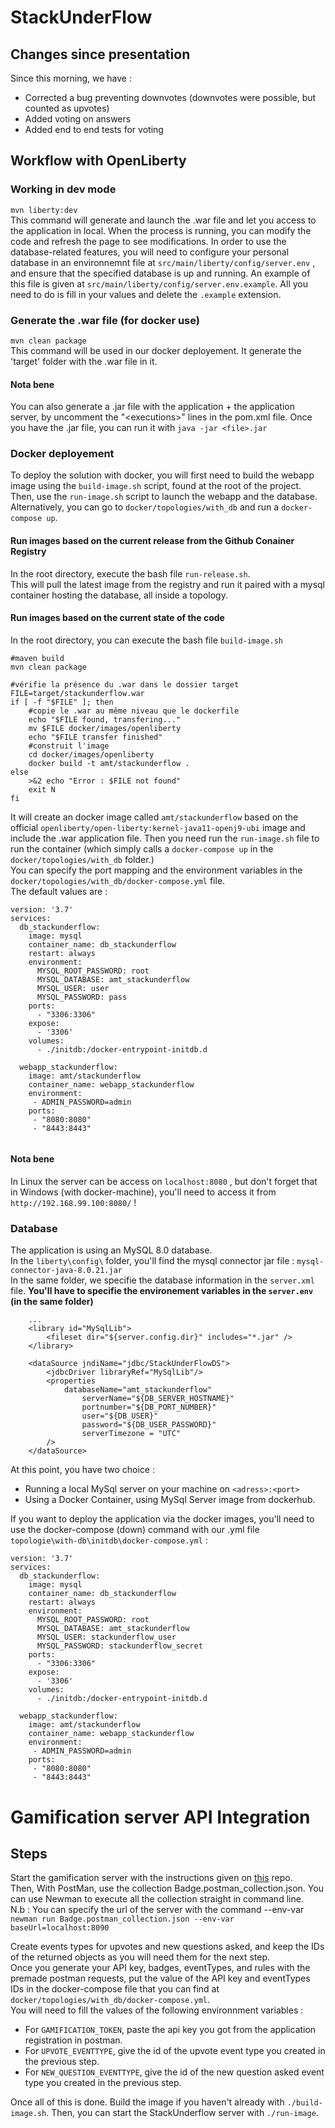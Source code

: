 # StackUnderFlow

## Changes since presentation
Since this morning, we have :
- Corrected a bug preventing downvotes (downvotes were possible, but counted as upvotes)
- Added voting on answers
- Added end to end tests for voting

## Workflow with OpenLiberty

### Working in dev mode
```mvn liberty:dev``` </br>
This command will generate and launch the .war file and let you access to the application in local. When the process is running, you can modify the code and refresh the page to see modifications. In order to use the database-related features, you will need to configure your personal database in an environnemnt file at `src/main/liberty/config/server.env` , and ensure that the specified database is up and running. An example of this file is given at `src/main/liberty/config/server.env.example`. All you need to do is fill in your values and delete the `.example` extension.

### Generate the .war file (for docker use)
```mvn clean package``` </br>
This command will be used in our docker deployement. It generate the 'target' folder with the .war file in it.
#### Nota bene
You can also generate a .jar file with the application + the application server, by uncomment the "\<executions\>" lines in the pom.xml file. Once you have the .jar file, you can run it with ```java -jar <file>.jar``` 

### Docker deployement
To deploy the solution with docker, you will first need to build the webapp image using the `build-image.sh` script, found at the root of the project. Then, use the ```run-image.sh``` script to launch the webapp and the database. Alternatively, you can go to `docker/topologies/with_db` and run a ```docker-compose up```.


#### Run images based on the current release from the Github Conainer Registry

In the root directory, execute the bash file `run-release.sh`.  
This will pull the latest image from the registry and run it paired with a mysql container hosting the database, all inside a topology.  


#### Run images based on the current state of the code

In the root directory, you can execute the bash file `build-image.sh`
```
#maven build
mvn clean package

#vérifie la présence du .war dans le dossier target
FILE=target/stackunderflow.war
if [ -f "$FILE" ]; then
    #copie le .war au même niveau que le dockerfile
    echo "$FILE found, transfering..."
    mv $FILE docker/images/openliberty
    echo "$FILE transfer finished"
    #construit l'image
    cd docker/images/openliberty
    docker build -t amt/stackunderflow .
else 
    >&2 echo "Error : $FILE not found"
    exit N
fi

```

It will create an docker image called `amt/stackunderflow` based on the official `openliberty/open-liberty:kernel-java11-openj9-ubi` image and include the .war application file.
Then you need run the `run-image.sh` file to run the container (which simply calls a `docker-compose up` in the `docker/topologies/with_db` folder.) <br/>
You can specify the port mapping and the environment variables in the `docker/topologies/with_db/docker-compose.yml` file. <br/>
The default values are :
```
version: '3.7'
services:
  db_stackunderflow:
    image: mysql
    container_name: db_stackunderflow
    restart: always
    environment:
      MYSQL_ROOT_PASSWORD: root
      MYSQL_DATABASE: amt_stackunderflow
      MYSQL_USER: user
      MYSQL_PASSWORD: pass
    ports:
      - "3306:3306"
    expose:
      - '3306'
    volumes:
      - ./initdb:/docker-entrypoint-initdb.d

  webapp_stackunderflow:
    image: amt/stackunderflow
    container_name: webapp_stackunderflow
    environment:
     - ADMIN_PASSWORD=admin
    ports:
     - "8080:8080"
     - "8443:8443"


```

#### Nota bene
In Linux the server can be access on `localhost:8080` , but don't forget that in Windows (with docker-machine), you'll need to access it from `http://192.168.99.100:8080/` !

### Database

The application is using an MySQL 8.0 database. <br/>
In the `liberty\config\` folder, you'll find the mysql connector jar file : `mysql-connector-java-8.0.21.jar` <br />
In the same folder, we specifie the database information in the `server.xml` file.
**You'll have to specifie the environement variables in the `server.env` (in the same folder)**
```
    ... 
    <library id="MySqlLib">
        <fileset dir="${server.config.dir}" includes="*.jar" />
    </library>

    <dataSource jndiName="jdbc/StackUnderFlowDS">
        <jdbcDriver libraryRef="MySqlLib"/>
        <properties
            databaseName="amt_stackunderflow"
                serverName="${DB_SERVER_HOSTNAME}"
                portnumber="${DB_PORT_NUMBER}"
                user="${DB_USER}"
                password="${DB_USER_PASSWORD}"
                serverTimezone = "UTC"
        />
    </dataSource>
 ```

At this point, you have two choice : 
- Running a local MySql server on your machine on `<adress>:<port>`
- Using a Docker Container, using MySql Server image from dockerhub.

If you want to deploy the application via the docker images, you'll need to use the docker-compose (down) command with our .yml file 
`topologie\with-db\initdb\docker-compose.yml` :
```
version: '3.7'
services:
  db_stackunderflow:
    image: mysql
    container_name: db_stackunderflow
    restart: always
    environment:
      MYSQL_ROOT_PASSWORD: root
      MYSQL_DATABASE: amt_stackunderflow
      MYSQL_USER: stackunderflow_user
      MYSQL_PASSWORD: stackunderflow_secret
    ports:
      - "3306:3306"
    expose:
      - '3306'
    volumes:
      - ./initdb:/docker-entrypoint-initdb.d

  webapp_stackunderflow:
    image: amt/stackunderflow
    container_name: webapp_stackunderflow
    environment:
     - ADMIN_PASSWORD=admin
    ports:
     - "8080:8080"
     - "8443:8443"
```

# Gamification server API Integration

## Steps
Start the gamification server with the instructions given on [this](https://github.com/amt-RMGG/Gamification-Engine) repo.  
Then, With PostMan, use the collection Badge.postman_collection.json. You can use Newman to execute all the collection straight in command line. <br>
N.b : You can specify the url of the server with the command --env-var <br>
`newman run Badge.postman_collection.json --env-var baseUrl=localhost:8090` <br>

Create events types for upvotes and new questions asked, and keep the IDs of the returned objects as you will need them for the next step.  
Once you generate your API key, badges, eventTypes, and rules with the premade postman requests, put the value of the API key and eventTypes IDs in the docker-compose file that you can find at `docker/topologies/with_db/docker-compose.yml`.  
You will need to fill the values of the following environnment variables :  
- For `GAMIFICATION_TOKEN`, paste the api key you got from the application registration in postman.  
- For `UPVOTE_EVENTTYPE`, give the id of the upvote event type you created in the previous step.
- For `NEW_QUESTION_EVENTTYPE`, give the id of the new question asked event type you created in the previous step.  

Once all of this is done. Build the image if you haven't already with `./build-image.sh`. Then, you can start the StackUnderflow server with `./run-image`.  

